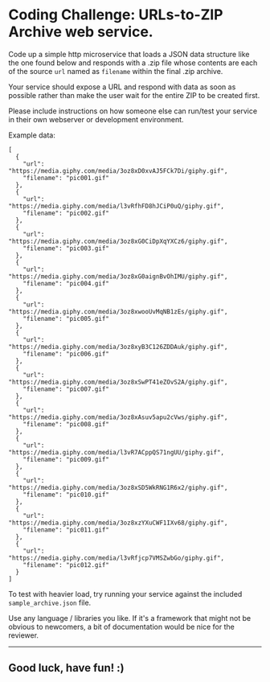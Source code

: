 Coding Challenge: URLs-to-ZIP Archive web service.
================

Code up a simple http microservice that loads a JSON data structure like the 
one found below and responds with a .zip file whose contents are each of 
the source `url` named as `filename` within the final .zip archive.

Your service should expose a URL and respond with data as soon as possible
rather than make the user wait for the entire ZIP to be created first.

Please include instructions on how someone else can run/test your service
in their own webserver or development environment.

Example data:
```
[
  {
    "url": "https://media.giphy.com/media/3oz8xD0xvAJ5FCk7Di/giphy.gif",
    "filename": "pic001.gif"
  },
  {
    "url": "https://media.giphy.com/media/l3vRfhFD8hJCiP0uQ/giphy.gif",
    "filename": "pic002.gif"
  },
  {
    "url": "https://media.giphy.com/media/3oz8xG0CiDpXqYXCz6/giphy.gif",
    "filename": "pic003.gif"
  },
  {
    "url": "https://media.giphy.com/media/3oz8xG0aignBvOhIMU/giphy.gif",
    "filename": "pic004.gif"
  },
  {
    "url": "https://media.giphy.com/media/3oz8xwooUvMqNB1zEs/giphy.gif",
    "filename": "pic005.gif"
  },
  {
    "url": "https://media.giphy.com/media/3oz8xyB3C126ZDDAuk/giphy.gif",
    "filename": "pic006.gif"
  },
  {
    "url": "https://media.giphy.com/media/3oz8xSwPT41eZOvS2A/giphy.gif",
    "filename": "pic007.gif"
  },
  {
    "url": "https://media.giphy.com/media/3oz8xAsuv5apu2cVws/giphy.gif",
    "filename": "pic008.gif"
  },
  {
    "url": "https://media.giphy.com/media/l3vR7ACppQS71ngUU/giphy.gif",
    "filename": "pic009.gif"
  },
  {
    "url": "https://media.giphy.com/media/3oz8xSD5WkRNG1R6x2/giphy.gif",
    "filename": "pic010.gif"
  },
  {
    "url": "https://media.giphy.com/media/3oz8xzYXuCWF1IXv68/giphy.gif",
    "filename": "pic011.gif"
  },
  {
    "url": "https://media.giphy.com/media/l3vRfjcp7VMSZwbGo/giphy.gif",
    "filename": "pic012.gif"
  }
]
```

To test with heavier load, 
try running your service against the included `sample_archive.json` file.

Use any language / libraries you like. If it's a framework that might not be obvious to newcomers, a bit of documentation would be nice for the reviewer.

---
Good luck, have fun! :)
---